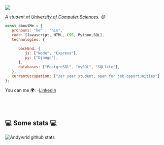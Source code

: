 
![](https://github.com/user-attachments/assets/a3c7ac81-9cff-4e51-8eee-219dd6f63bb9)


<p><em>A  student at <a href="https://www.uci.cu">University of Computer Sciences</a>. 😊</br>
</em></p>


```javascript
const aboutMe = {
   pronouns: "he" | "him",
   code: [Javascript, HTML, CSS, Python,SQL],
   technologies: {
     
      backEnd: {
         js: ["Node", "Express"],
         py: ["Django"],
      },
      databases: ["PostgreSQl", "mySQL", "SQLlite"],
   },
   currentOccupation: ["3er year student, open for job opportunities"]
};
```
You can me 🌍:
-[Linkedin](https://www.linkedin.com/in/andy-torres-9a1136259/)

</br></br>
<h2>💻 Some stats 💻</h2>

![Andywrld github stats](https://github-readme-stats.vercel.app/api?username=Andywrld&show_icons=true&title_color=fff&icon_color=79ff97&text_color=9f9f9f&bg_color=151515)
